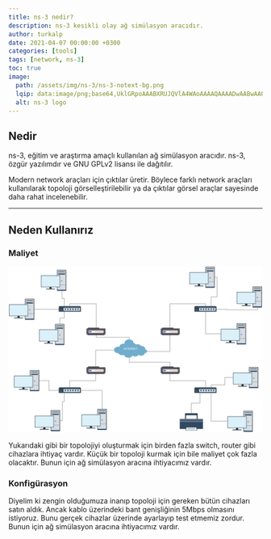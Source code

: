 ```yaml
---
title: ns-3 nedir?
description: ns-3 kesikli olay ağ simülasyon aracıdır.
author: turkalp
date: 2021-04-07 00:00:00 +0300
categories: [tools]
tags: [network, ns-3]
toc: true
image:
  path: /assets/img/ns-3/ns-3-notext-bg.png
  lqip: data:image/png;base64,UklGRpoAAABXRUJQVlA4WAoAAAAQAAAADwAABwAAQUxQSDIAAAARL0AmbZurmr57yyIiqE8oiG0bejIYEQTgqiDA9vqnsUSI6H+oAERp2HZ65qP/VIAWAFZQOCBCAAAA8AEAnQEqEAAIAAVAfCWkAALp8sF8rgRgAP7o9FDvMCkMde9PK7euH5M1m6VWoDXf2FkP3BqV0ZYbO6NA/VFIAAAA
  alt: ns-3 logo
---
```


## Nedir

ns-3, eğitim ve araştırma amaçlı kullanılan ağ simülasyon aracıdır. ns-3, özgür yazılımdır ve GNU GPLv2 lisansı ile dağıtılır.

Modern network araçları için çıktılar üretir. Böylece farklı network araçları kullanılarak topoloji görselleştirilebilir ya da çıktılar görsel araçlar sayesinde daha rahat incelenebilir.

---

## Neden Kullanırız

### Maliyet

![Örnek ağ topolojisi](/assets/img/ns-3/network-topology.png "Örnek ağ topolojisi")

Yukarıdaki gibi bir topolojiyi oluşturmak için birden fazla switch, router gibi cihazlara ihtiyaç vardır. Küçük bir topoloji kurmak için bile maliyet çok fazla olacaktır. Bunun için ağ simülasyon aracına ihtiyacımız vardır.

### Konfigürasyon

Diyelim ki zengin olduğumuza inanıp topoloji için gereken bütün cihazları satın aldık. Ancak kablo üzerindeki bant genişliğinin 5Mbps olmasını istiyoruz. Bunu gerçek cihazlar üzerinde ayarlayıp test etmemiz zordur. Bunun için ağ simülasyon aracına ihtiyacımız vardır.

